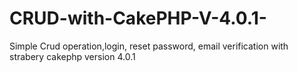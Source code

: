 # CRUD-with-CakePHP-V-4.0.1-
Simple Crud operation,login, reset password, email verification with strabery cakephp version 4.0.1
